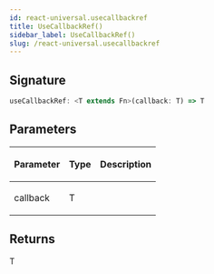 ```yaml
---
id: react-universal.usecallbackref
title: UseCallbackRef()
sidebar_label: UseCallbackRef()
slug: /react-universal.usecallbackref
---
```






## Signature

```typescript
useCallbackRef: <T extends Fn>(callback: T) => T
```

## Parameters

<table><thead><tr><th>

Parameter


</th><th>

Type


</th><th>

Description


</th></tr></thead>
<tbody><tr><td>

callback


</td><td>

T


</td><td>


</td></tr>
</tbody></table>

## Returns

T

